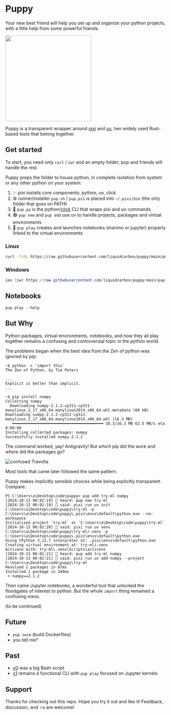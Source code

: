 # Puppy

Your new best friend will help you set up and organize your python projects, with a little help from some powerful friends.

<img src="https://github.com/liquidcarbon/puppy/assets/47034358/da604ebd-4ce3-4e5d-b88b-ef46de7367fc" width="270">

Puppy is a transparent wrapper around [pixi](https://github.com/prefix-dev/pixi/) and [uv](https://github.com/astral-sh/uv), two widely used Rust-based tools that belong together.

## Get started

To start, you need only `curl` / `iwr` and an empty folder; pup and friends will handle the rest.

Puppy preps the folder to house python, in complete isolation from system or any other python on your system:

1) ✨ pixi installs core components: python, uv, click
2) ⚙ runner/installer `pup.sh` / `pup.ps1` is placed into `~/.pixi/bin` (the only folder that goes on PATH)
3) 🐶 `pup.py` is the python/[click](https://github.com/pallets/click) CLI that wraps pixi and uv commands
4) 🟣 `pup new` and `pup add` use uv to handle projects, packages and virtual environments
5) 🥳 `pup play` creates and launches notebooks (marimo or jupyter) properly linked to the virtual environments

### Linux

```bash
curl -fsSL https://raw.githubusercontent.com/liquidcarbon/puppy/main/pup.sh | bash
```

### Windows

```powershell
iex (iwr https://raw.githubusercontent.com/liquidcarbon/puppy/main/pup.ps1).Content
```

## Notebooks

`pup play --help`

## But Why

Python packages, virtual environments, notebooks, and how they all play together remains a confusing and controversial topic in the python world.

The problems began when the best idea from the Zen of python was ignored by pip:

```
~$ python -c 'import this'
The Zen of Python, by Tim Peters

...
Explicit is better than implicit.
...

~$ pip install numpy
Collecting numpy
  Downloading numpy-2.1.2-cp311-cp311-manylinux_2_17_x86_64.manylinux2014_x86_64.whl.metadata (60 kB)
Downloading numpy-2.1.2-cp311-cp311-manylinux_2_17_x86_64.manylinux2014_x86_64.whl (16.3 MB)
   ━━━━━━━━━━━━━━━━━━━━━━━━━━━━━━━━━━━━━━━━ 16.3/16.3 MB 62.5 MB/s eta 0:00:00
Installing collected packages: numpy
Successfully installed numpy-2.1.2
```

The command worked, yay! Antigravity!  But *which* pip did the work and *where* did the packages go?

![confused Travolta](https://i.kym-cdn.com/photos/images/newsfeed/001/042/619/4ea.jpg)

Most tools that came later followed the same pattern.

Puppy makes implicitly sensible choices while being explicitly transparent.  Compare:

```
PS C:\Users\a\Desktop\code\puppy> pup add try-ml numpy
[2024-10-13 00:02:19] 🐶 heard: pup new try-ml
[2024-10-13 00:02:19] 🐶 said: pixi run uv init C:\Users\a\Desktop\code\puppy\try-ml -p C:\Users\a\Desktop\code\puppy\.pixi\envs\default\python.exe --no-workspace
Initialized project `try-ml` at `C:\Users\a\Desktop\code\puppy\try-ml`
[2024-10-13 00:02:20] 🐶 said: pixi run uv venv C:\Users\a\Desktop\code\puppy\try-ml/.venv -p C:\Users\a\Desktop\code\puppy\.pixi\envs\default\python.exe
Using CPython 3.12.7 interpreter at: .pixi\envs\default\python.exe
Creating virtual environment at: try-ml/.venv
Activate with: try-ml\.venv\Scripts\activate
[2024-10-13 00:02:21] 🐶 heard: pup add try-ml numpy
[2024-10-13 00:02:21] 🐶 said: pixi run uv add numpy --project C:\Users\a\Desktop\code\puppy\try-ml
Resolved 2 packages in 87ms
Installed 1 package in 344ms
 + numpy==2.1.2
```

Then came Jupyter notebooks, a wonderful tool that unlocked the floodgates of interest to python.  But the whole `import` thing remained a confusing mess.

(to be continued)

## Future

- `pup swim` (build Dockerfiles)
- you tell me?

## Past

- [v0](https://github.com/liquidcarbon/puppy/tree/b474b1cd6c63b9fc80db5d81f954536a58aeab2a) was a big Bash script
- [v1](https://github.com/liquidcarbon/puppy/tree/v1) remains a functional CLI with `pup play` focused on Jupyter kernels

## Support

Thanks for checking out this repo.  Hope you try it out and like it!  Feedback, discussion, and ⭐s are welcome!